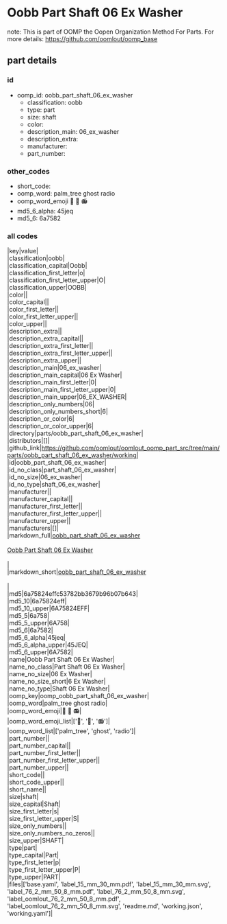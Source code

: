 # Oobb Part Shaft 06 Ex Washer  

note: This is part of OOMP the Oopen Organization Method For Parts. For more details: https://github.com/oomlout/oomp_base

##  part details





### id
* oomp_id: oobb_part_shaft_06_ex_washer
  * classification: oobb
  * type: part
  * size: shaft
  * color: 
  * description_main: 06_ex_washer
  * description_extra: 
  * manufacturer: 
  * part_number: 

### other_codes
* short_code: 
* oomp_word: palm_tree ghost radio
* oomp_word_emoji :palm_tree: :ghost: :radio:
* md5_6_alpha: 45jeq
* md5_6: 6a7582

### all codes 
|key|value|  
|classification|oobb|  
|classification_capital|Oobb|  
|classification_first_letter|o|  
|classification_first_letter_upper|O|  
|classification_upper|OOBB|  
|color||  
|color_capital||  
|color_first_letter||  
|color_first_letter_upper||  
|color_upper||  
|description_extra||  
|description_extra_capital||  
|description_extra_first_letter||  
|description_extra_first_letter_upper||  
|description_extra_upper||  
|description_main|06_ex_washer|  
|description_main_capital|06 Ex Washer|  
|description_main_first_letter|0|  
|description_main_first_letter_upper|0|  
|description_main_upper|06_EX_WASHER|  
|description_only_numbers|06|  
|description_only_numbers_short|6|  
|description_or_color|6|  
|description_or_color_upper|6|  
|directory|parts/oobb_part_shaft_06_ex_washer|  
|distributors|[]|  
|github_link|https://github.com/oomlout/oomlout_oomp_part_src/tree/main/parts/oobb_part_shaft_06_ex_washer/working|  
|id|oobb_part_shaft_06_ex_washer|  
|id_no_class|part_shaft_06_ex_washer|  
|id_no_size|06_ex_washer|  
|id_no_type|shaft_06_ex_washer|  
|manufacturer||  
|manufacturer_capital||  
|manufacturer_first_letter||  
|manufacturer_first_letter_upper||  
|manufacturer_upper||  
|manufacturers|[]|  
|markdown_full|[oobb_part_shaft_06_ex_washer](https://github.com/oomlout/oomlout_oomp_part_src/tree/main/parts/oobb_part_shaft_06_ex_washer/working)<br>[](https://github.com/oomlout/oomlout_oomp_part_src/tree/main/parts/oobb_part_shaft_06_ex_washer/working)<br>[Oobb Part Shaft 06 Ex Washer](https://github.com/oomlout/oomlout_oomp_part_src/tree/main/parts/oobb_part_shaft_06_ex_washer/working)<br><br>|  
|markdown_short|[oobb_part_shaft_06_ex_washer](https://github.com/oomlout/oomlout_oomp_part_src/tree/main/parts/oobb_part_shaft_06_ex_washer/working)<br><br>|  
|md5|6a75824effc53782bb3679b96b07b643|  
|md5_10|6a75824eff|  
|md5_10_upper|6A75824EFF|  
|md5_5|6a758|  
|md5_5_upper|6A758|  
|md5_6|6a7582|  
|md5_6_alpha|45jeq|  
|md5_6_alpha_upper|45JEQ|  
|md5_6_upper|6A7582|  
|name|Oobb Part Shaft 06 Ex Washer|  
|name_no_class|Part Shaft 06 Ex Washer|  
|name_no_size|06 Ex Washer|  
|name_no_size_short|6 Ex Washer|  
|name_no_type|Shaft 06 Ex Washer|  
|oomp_key|oomp_oobb_part_shaft_06_ex_washer|  
|oomp_word|palm_tree ghost radio|  
|oomp_word_emoji|:palm_tree: :ghost: :radio:|  
|oomp_word_emoji_list|[':palm_tree:', ':ghost:', ':radio:']|  
|oomp_word_list|['palm_tree', 'ghost', 'radio']|  
|part_number||  
|part_number_capital||  
|part_number_first_letter||  
|part_number_first_letter_upper||  
|part_number_upper||  
|short_code||  
|short_code_upper||  
|short_name||  
|size|shaft|  
|size_capital|Shaft|  
|size_first_letter|s|  
|size_first_letter_upper|S|  
|size_only_numbers||  
|size_only_numbers_no_zeros||  
|size_upper|SHAFT|  
|type|part|  
|type_capital|Part|  
|type_first_letter|p|  
|type_first_letter_upper|P|  
|type_upper|PART|  
|files|['base.yaml', 'label_15_mm_30_mm.pdf', 'label_15_mm_30_mm.svg', 'label_76_2_mm_50_8_mm.pdf', 'label_76_2_mm_50_8_mm.svg', 'label_oomlout_76_2_mm_50_8_mm.pdf', 'label_oomlout_76_2_mm_50_8_mm.svg', 'readme.md', 'working.json', 'working.yaml']|  
